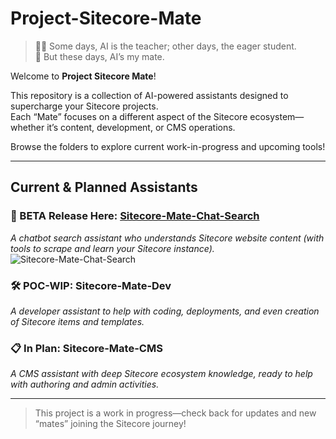 # Project-Sitecore-Mate

> 🧑‍💻 Some days, AI is the teacher; other days, the eager student.\
> 🤖 But these days, AI’s my mate.

Welcome to **Project Sitecore Mate**!

This repository is a collection of AI-powered assistants designed to supercharge your Sitecore projects.  
Each “Mate” focuses on a different aspect of the Sitecore ecosystem—whether it’s content, development, or CMS operations.

Browse the folders to explore current work-in-progress and upcoming tools!

---

## Current & Planned Assistants

### 🚀 BETA Release Here: [Sitecore-Mate-Chat-Search](https://github.com/andiappan-ar/Project-Sitecore-Mate/tree/main/Sitecore-Mate-Chat-Search)
*A chatbot search assistant who understands Sitecore website content (with tools to scrape and learn your Sitecore instance).*
![Sitecore-Mate-Chat-Search](https://github.com/user-attachments/assets/d62210b3-6b94-49d1-adb1-c0c7ec7dfbb9)

### 🛠️ POC-WIP: Sitecore-Mate-Dev
*A developer assistant to help with coding, deployments, and even creation of Sitecore items and templates.*

### 📋 In Plan: Sitecore-Mate-CMS
*A CMS assistant with deep Sitecore ecosystem knowledge, ready to help with authoring and admin activities.*

---

> This project is a work in progress—check back for updates and new “mates” joining the Sitecore journey!
